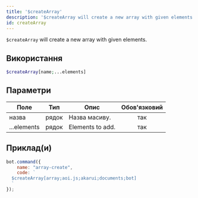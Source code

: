 ```yaml
---
title: '$createArray'
description: '$createArray will create a new array with given elements.'
id: createArray
---
```


`$createArray` will create a new array with given elements.

## Використання

```php
$createArray[name;...elements]
```

## Параметри

| Поле        | Тип   | Опис             | Обов'язковий |
| ----------- | ----- | ---------------- |:------------:|
| назва       | рядок | Назва масиву.    |     так      |
| ...elements | рядок | Elements to add. |     так      |

## Приклад(и)

```javascript
bot.command({
    name: "array-create",
    code: `
  $createArray[array;aoi.js;akarui;documents;bot]
  `
});
```
